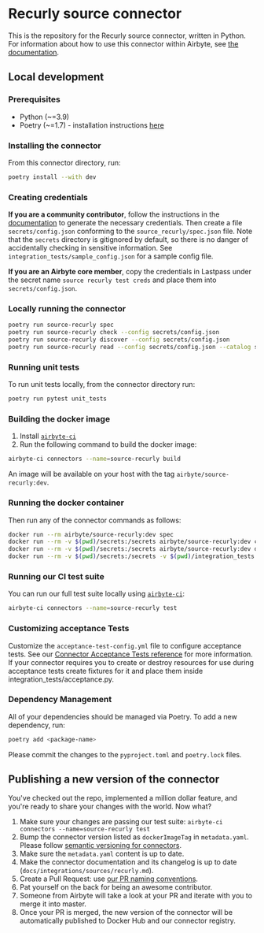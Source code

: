 # Recurly source connector

This is the repository for the Recurly source connector, written in Python. For information about
how to use this connector within Airbyte, see
[the documentation](https://docs.airbyte.io/integrations/sources/recurly).

## Local development

### Prerequisites

- Python (~=3.9)
- Poetry (~=1.7) - installation instructions [here](https://python-poetry.org/docs/#installation)

### Installing the connector

From this connector directory, run:

```bash
poetry install --with dev
```

### Creating credentials

**If you are a community contributor**, follow the instructions in the
[documentation](https://docs.airbyte.io/integrations/sources/recurly) to generate the necessary
credentials. Then create a file `secrets/config.json` conforming to the `source_recurly/spec.json`
file. Note that the `secrets` directory is gitignored by default, so there is no danger of
accidentally checking in sensitive information. See `integration_tests/sample_config.json` for a
sample config file.

**If you are an Airbyte core member**, copy the credentials in Lastpass under the secret name
`source recurly test creds` and place them into `secrets/config.json`.

### Locally running the connector

```bash
poetry run source-recurly spec
poetry run source-recurly check --config secrets/config.json
poetry run source-recurly discover --config secrets/config.json
poetry run source-recurly read --config secrets/config.json --catalog sample_files/configured_catalog.json
```

### Running unit tests

To run unit tests locally, from the connector directory run:

```bash
poetry run pytest unit_tests
```

### Building the docker image

1. Install
   [`airbyte-ci`](https://github.com/airbytehq/airbyte/blob/master/airbyte-ci/connectors/pipelines/README.md)
2. Run the following command to build the docker image:

```bash
airbyte-ci connectors --name=source-recurly build
```

An image will be available on your host with the tag `airbyte/source-recurly:dev`.

### Running the docker container

Then run any of the connector commands as follows:

```bash
docker run --rm airbyte/source-recurly:dev spec
docker run --rm -v $(pwd)/secrets:/secrets airbyte/source-recurly:dev check --config /secrets/config.json
docker run --rm -v $(pwd)/secrets:/secrets airbyte/source-recurly:dev discover --config /secrets/config.json
docker run --rm -v $(pwd)/secrets:/secrets -v $(pwd)/integration_tests:/integration_tests airbyte/source-recurly:dev read --config /secrets/config.json --catalog /integration_tests/configured_catalog.json
```

### Running our CI test suite

You can run our full test suite locally using
[`airbyte-ci`](https://github.com/airbytehq/airbyte/blob/master/airbyte-ci/connectors/pipelines/README.md):

```bash
airbyte-ci connectors --name=source-recurly test
```

### Customizing acceptance Tests

Customize the `acceptance-test-config.yml` file to configure acceptance tests. See our
[Connector Acceptance Tests reference](https://docs.airbyte.com/connector-development/testing-connectors/connector-acceptance-tests-reference)
for more information. If your connector requires you to create or destroy resources for use during
acceptance tests create fixtures for it and place them inside integration_tests/acceptance.py.

### Dependency Management

All of your dependencies should be managed via Poetry. To add a new dependency, run:

```bash
poetry add <package-name>
```

Please commit the changes to the `pyproject.toml` and `poetry.lock` files.

## Publishing a new version of the connector

You've checked out the repo, implemented a million dollar feature, and you're ready to share your
changes with the world. Now what?

1. Make sure your changes are passing our test suite:
   `airbyte-ci connectors --name=source-recurly test`
2. Bump the connector version listed as `dockerImageTag` in `metadata.yaml`. Please follow
   [semantic versioning for connectors](https://docs.airbyte.com/contributing-to-airbyte/resources/pull-requests-handbook/#semantic-versioning-for-connectors).
3. Make sure the `metadata.yaml` content is up to date.
4. Make the connector documentation and its changelog is up to date
   (`docs/integrations/sources/recurly.md`).
5. Create a Pull Request: use
   [our PR naming conventions](https://docs.airbyte.com/contributing-to-airbyte/resources/pull-requests-handbook/#pull-request-title-convention).
6. Pat yourself on the back for being an awesome contributor.
7. Someone from Airbyte will take a look at your PR and iterate with you to merge it into master.
8. Once your PR is merged, the new version of the connector will be automatically published to
   Docker Hub and our connector registry.
